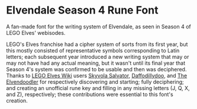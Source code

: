 # Elvendale Season 4 Rune Font

A fan-made font for the writing system of Elvendale, as seen in Season 4 of LEGO Elves' webisodes. 

LEGO's Elves franchise had a cipher system of sorts from its first year, but this mostly consisted of representative symbols corresponding to Latin letters; each subsequent year introduced a new writing system that may or may not have had any actual meaning, but it wasn't until its final year that Season 4's system was confirmed to be usable and then was deciphered. Thanks to [LEGO Elves Wiki](https://elvendale.fandom.com) users [Skyvola Salvator](https://elvendale.fandom.com/wiki/Message_Wall:Skyvola_Salvator?threadId=4400000000000001195), [Daffodillydoo](https://elvendale.fandom.com/wiki/User_blog:Daffodillydoo/Runes_deciphered_-_the_true_villain_of_season_4_revealed), and [The Elvendoodler](https://elvendale.fandom.com/wiki/User_blog:The_Elvendoodler/Season_4_Rune_Key) for respectively discovering and starting; fully deciphering; and creating an unofficial rune key and filling in any missing letters (J, Q, X, and Z), respectively; these contributions were essential to this font's creation. 

